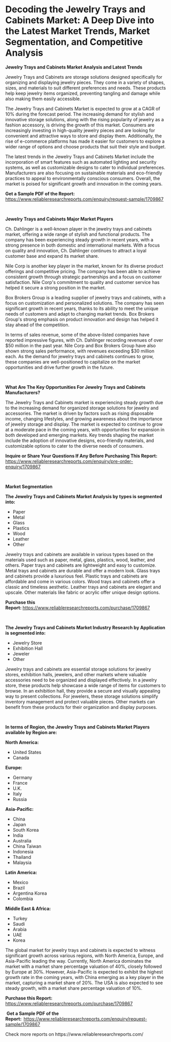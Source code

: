 <p><h1>Decoding the Jewelry Trays and Cabinets Market: A Deep Dive into the Latest Market Trends, Market Segmentation, and Competitive Analysis</h1></p><p><strong>Jewelry Trays and Cabinets Market Analysis and Latest Trends</strong></p>
<p><p>Jewelry Trays and Cabinets are storage solutions designed specifically for organizing and displaying jewelry pieces. They come in a variety of shapes, sizes, and materials to suit different preferences and needs. These products help keep jewelry items organized, preventing tangling and damage while also making them easily accessible.</p><p>The Jewelry Trays and Cabinets Market is expected to grow at a CAGR of 10% during the forecast period. The increasing demand for stylish and innovative storage solutions, along with the rising popularity of jewelry as a fashion accessory, is driving the growth of this market. Consumers are increasingly investing in high-quality jewelry pieces and are looking for convenient and attractive ways to store and display them. Additionally, the rise of e-commerce platforms has made it easier for customers to explore a wider range of options and choose products that suit their style and budget.</p><p>The latest trends in the Jewelry Trays and Cabinets Market include the incorporation of smart features such as automated lighting and security systems, as well as customizable designs to cater to individual preferences. Manufacturers are also focusing on sustainable materials and eco-friendly practices to appeal to environmentally conscious consumers. Overall, the market is poised for significant growth and innovation in the coming years.</p></p>
<p><strong>Get a Sample PDF of the Report:&nbsp;</strong> <a href="https://www.reliableresearchreports.com/enquiry/request-sample/1709867">https://www.reliableresearchreports.com/enquiry/request-sample/1709867</a></p>
<p>&nbsp;</p>
<p><strong>Jewelry Trays and Cabinets Major Market Players</strong></p>
<p><p>Ch. Dahlinger is a well-known player in the jewelry trays and cabinets market, offering a wide range of stylish and functional products. The company has been experiencing steady growth in recent years, with a strong presence in both domestic and international markets. With a focus on quality and innovation, Ch. Dahlinger continues to attract a loyal customer base and expand its market share.</p><p>Nile Corp is another key player in the market, known for its diverse product offerings and competitive pricing. The company has been able to achieve consistent growth through strategic partnerships and a focus on customer satisfaction. Nile Corp's commitment to quality and customer service has helped it secure a strong position in the market.</p><p>Box Brokers Group is a leading supplier of jewelry trays and cabinets, with a focus on customization and personalized solutions. The company has seen significant growth in recent years, thanks to its ability to meet the unique needs of customers and adapt to changing market trends. Box Brokers Group's strong emphasis on product innovation and design has helped it stay ahead of the competition.</p><p>In terms of sales revenue, some of the above-listed companies have reported impressive figures, with Ch. Dahlinger recording revenues of over $50 million in the past year. Nile Corp and Box Brokers Group have also shown strong sales performance, with revenues exceeding $30 million each. As the demand for jewelry trays and cabinets continues to grow, these companies are well-positioned to capitalize on the market opportunities and drive further growth in the future.</p></p>
<p>&nbsp;</p>
<p><strong>What Are The Key Opportunities For Jewelry Trays and Cabinets Manufacturers?</strong></p>
<p><p>The Jewelry Trays and Cabinets market is experiencing steady growth due to the increasing demand for organized storage solutions for jewelry and accessories. The market is driven by factors such as rising disposable income, changing lifestyles, and growing awareness about the importance of jewelry storage and display. The market is expected to continue to grow at a moderate pace in the coming years, with opportunities for expansion in both developed and emerging markets. Key trends shaping the market include the adoption of innovative designs, eco-friendly materials, and customizable options to cater to the diverse needs of consumers.</p></p>
<p><strong>Inquire or Share Your Questions If Any Before Purchasing This Report:</strong> <a href="https://www.reliableresearchreports.com/enquiry/pre-order-enquiry/1709867">https://www.reliableresearchreports.com/enquiry/pre-order-enquiry/1709867</a></p>
<p>&nbsp;</p>
<p><strong>Market Segmentation</strong></p>
<p><strong>The Jewelry Trays and Cabinets Market Analysis by types is segmented into:</strong></p>
<p><ul><li>Paper</li><li>Metal</li><li>Glass</li><li>Plastics</li><li>Wood</li><li>Leather</li><li>Other</li></ul></p>
<p><p>Jewelry trays and cabinets are available in various types based on the materials used such as paper, metal, glass, plastics, wood, leather, and others. Paper trays and cabinets are lightweight and easy to customize. Metal trays and cabinets are durable and offer a modern look. Glass trays and cabinets provide a luxurious feel. Plastic trays and cabinets are affordable and come in various colors. Wood trays and cabinets offer a classic and timeless aesthetic. Leather trays and cabinets are elegant and upscale. Other materials like fabric or acrylic offer unique design options.</p></p>
<p><strong>Purchase this Report:&nbsp;</strong><a href="https://www.reliableresearchreports.com/purchase/1709867">https://www.reliableresearchreports.com/purchase/1709867</a></p>
<p>&nbsp;</p>
<p><strong>The Jewelry Trays and Cabinets Market Industry Research by Application is segmented into:</strong></p>
<p><ul><li>Jewelry Store</li><li>Exhibition Hall</li><li>Jeweler</li><li>Other</li></ul></p>
<p><p>Jewelry trays and cabinets are essential storage solutions for jewelry stores, exhibition halls, jewelers, and other markets where valuable accessories need to be organized and displayed effectively. In a jewelry store, these products help showcase a wide range of items for customers to browse. In an exhibition hall, they provide a secure and visually appealing way to present collections. For jewelers, these storage solutions simplify inventory management and protect valuable pieces. Other markets can benefit from these products for their organization and display purposes.</p></p>
<p>&nbsp;</p>
<p><strong>In terms of Region, the Jewelry Trays and Cabinets Market Players available by Region are:</strong></p>
<p>
    <p> <strong> North America: </strong>
        <ul>
            <li>United States</li>
            <li>Canada</li>
        </ul>
        </p> 
    <p> <strong> Europe: </strong>
        <ul>
            <li>Germany</li>
            <li>France</li>
            <li>U.K.</li>
            <li>Italy</li>
            <li>Russia</li>
        </ul>
        </p> 
    <p> <strong> Asia-Pacific: </strong>
        <ul>
            <li>China</li>
            <li>Japan</li>
            <li>South Korea</li>
            <li>India</li>
            <li>Australia</li>
            <li>China Taiwan</li>
            <li>Indonesia</li>
            <li>Thailand</li>
            <li>Malaysia</li>
        </ul>
        </p> 
    <p> <strong> Latin America: </strong>
        <ul>
            <li>Mexico</li>
            <li>Brazil</li>
            <li>Argentina Korea</li>
            <li>Colombia</li>
        </ul>
        </p> 
    <p> <strong> Middle East & Africa: </strong>
        <ul>
            <li>Turkey</li>
            <li>Saudi</li>
            <li>Arabia</li>
            <li>UAE</li>
            <li>Korea</li>
        </ul>
    </p>
    </p>
<p><p>The global market for jewelry trays and cabinets is expected to witness significant growth across various regions, with North America, Europe, and Asia-Pacific leading the way. Currently, North America dominates the market with a market share percentage valuation of 40%, closely followed by Europe at 30%. However, Asia-Pacific is expected to exhibit the highest growth rate in the coming years, with China emerging as a key player in the market, capturing a market share of 20%. The USA is also expected to see steady growth, with a market share percentage valuation of 10%.</p></p>
<p><strong>Purchase this Report: </strong><a href="https://www.reliableresearchreports.com/purchase/1709867">https://www.reliableresearchreports.com/purchase/1709867</a></p>
<p>&nbsp;<strong>Get a Sample PDF of the Report:&nbsp;&nbsp;</strong><a href="https://www.reliableresearchreports.com/enquiry/request-sample/1709867">https://www.reliableresearchreports.com/enquiry/request-sample/1709867</a></p>
<p><strong></strong></p>
<p>Check more reports on https://www.reliableresearchreports.com/</p>